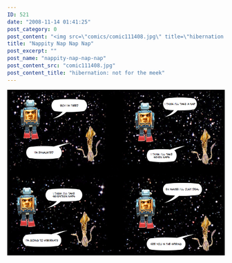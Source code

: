 ```yaml
---
ID: 521
date: "2008-11-14 01:41:25"
post_category: 0
post_content: "<img src=\"comics/comic111408.jpg\" title=\"hibernation: not for the meek\" />"
title: "Nappity Nap Nap Nap"
post_excerpt: ""
post_name: "nappity-nap-nap-nap"
post_content_src: "comic111408.jpg"
post_content_title: "hibernation: not for the meek"
---
```



[![hibernation: not for the meek](/comics-hi-res/comic111408.jpg)](/comics-hi-res/comic111408.jpg "hibernation: not for the meek")
